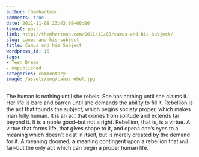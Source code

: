 ```yaml
---
author: themhartman
comments: true
date: 2011-11-08 23:43:08+00:00
layout: post
link: http://themhartman.com/2011/11/08/camus-and-his-subject/
slug: camus-and-his-subject
title: Camus and his Subject
wordpress_id: 15
tags:
- Teen Dream
- unpublished
categories: commentary
image: /assets/img/camusrebel.jpg
---
```


The human is nothing until she rebels. She has nothing until she claims it. Her life is bare and barren until she demands the ability to fill it. Rebellion is the act that founds the subject, which begins society proper, which makes man fully human. It is an act that comes from solitude and extends far beyond it. It is a noble good–but not a right. Rebellion, that is, is a virtue. A virtue that forms life, that gives shape to it, and opens one’s eyes to a meaning which doesn’t exist in itself, but is merely created by the demand for it. A meaning doomed, a meaning contingent upon a rebellion that _will_ fail–but the only act which can begin a proper human life.
